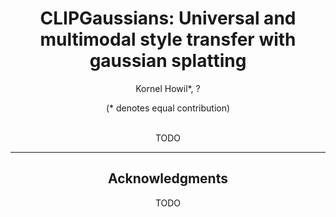 <div align="center">
<h1> CLIPGaussians: Universal and multimodal style transfer with gaussian splatting</h1>
Kornel Howil*, ?

(* denotes equal contribution)
<br> <br>

TODO

------------------------------------

## Acknowledgments

TODO
